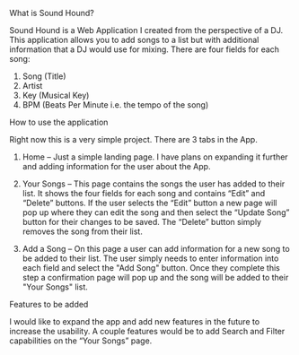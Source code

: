 ﻿What is Sound Hound?

Sound Hound is a Web Application I created from the perspective of a DJ. 
This application allows you to add songs to a list but with additional information that a DJ would use for mixing. 
There are four fields for each song:

1.	Song (Title)
2.	Artist
3.	Key (Musical Key)
4.	BPM (Beats Per Minute i.e. the tempo of the song)


How to use the application

Right now this is a very simple project. There are 3 tabs in the App.

1.	Home – Just a simple landing page. I have plans on expanding it further and adding information for the user about the App.

2.	Your Songs – This page contains the songs the user has added to their list. It shows the four fields for each song and contains “Edit” and “Delete” buttons. 
If the user selects the “Edit” button a new page will pop up where they can edit the song and then select the “Update Song” button for their changes to be saved. 
The “Delete” button simply removes the song from their list.

3.	Add a Song – On this page a user can add information for a new song to be added to their list. The user simply needs to enter information into each field and select the "Add Song" button.
Once they complete this step a confirmation page will pop up and the song will be added to their "Your Songs" list.


Features to be added

I would like to expand the app and add new features in the future to increase the usability. 
A couple features would be to add Search and Filter capabilities on the “Your Songs” page.